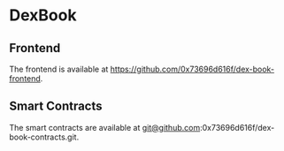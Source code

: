 # DexBook

## Frontend

The frontend is available at https://github.com/0x73696d616f/dex-book-frontend.

## Smart Contracts

The smart contracts are available at git@github.com:0x73696d616f/dex-book-contracts.git.